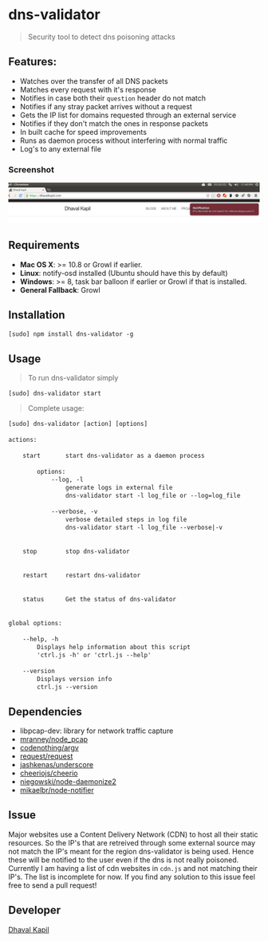 # dns-validator

> Security tool to detect dns poisoning attacks

## Features:

 - Watches over the transfer of all DNS packets
 - Matches every request with it's response
 - Notifies in case both their `question` header do not match
 - Notifies if any stray packet arrives without a request
 - Gets the IP list for domains requested through an external service
 - Notifies if they don't match the ones in response packets
 - In built cache for speed improvements
 - Runs as daemon process without interfering with normal traffic
 - Log's to any external file

 ### Screenshot

![Screenshot](docs/screenshot.png)

## Requirements
- **Mac OS X**: >= 10.8 or Growl if earlier.
- **Linux**: notify-osd installed (Ubuntu should have this by default)
- **Windows**: >= 8, task bar balloon if earlier or Growl if that is installed.
- **General Fallback**: Growl

## Installation

```
[sudo] npm install dns-validator -g
```

## Usage

> To run dns-validator simply

```
[sudo] dns-validator start
```

> Complete usage:

```
[sudo] dns-validator [action] [options]

actions:

	start		start dns-validator as a daemon process

		options:
			--log, -l
				generate logs in external file
				dns-validator start -l log_file or --log=log_file

			--verbose, -v
				verbose detailed steps in log file
				dns-validator start -l log_file --verbose|-v


	stop		stop dns-validator


	restart		restart dns-validator


	status		Get the status of dns-validator


global options:

	--help, -h
		Displays help information about this script
		'ctrl.js -h' or 'ctrl.js --help'

	--version
		Displays version info
		ctrl.js --version

```

## Dependencies

- libpcap-dev: library for network traffic capture
- [mranney/node_pcap](https://github.com/mranney/node_pcap)
- [codenothing/argv](https://github.com/codenothing/argv)
- [request/request](https://github.com/request/request)
- [jashkenas/underscore](https://github.com/jashkenas/underscore)
- [cheeriojs/cheerio](https://github.com/cheeriojs/cheerio)
- [niegowski/node-daemonize2](https://github.com/niegowski/node-daemonize2)
- [mikaelbr/node-notifier](https://github.com/mikaelbr/node-notifier)

## Issue

Major websites use a Content Delivery Network (CDN) to host all their static resources. So the IP's that are retreived through some external source may not match the IP's meant for the region dns-validator is being used. Hence these will be notified to the user even if the dns is not really poisoned. Currently I am having a list of cdn websites in `cdn.js` and not matching their IP's. The list is incomplete for now. If you find any solution to this issue feel free to send a pull request!

## Developer

[Dhaval Kapil](https://dhavalkapil.com/)